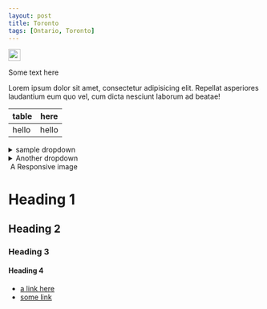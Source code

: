 ```yaml
---
layout: post
title: Toronto
tags: [Ontario, Toronto]
---
```


<img src="https://img.shields.io/badge/EMERGENCY--SERVICES-911-orange?style=plastic" width="auto" height="24em" alt="">

Some text here

Lorem ipsum dolor sit amet, consectetur adipisicing elit. Repellat asperiores laudantium eum quo vel, cum dicta nesciunt laborum ad beatae!

| table | here |
| --- | --- |
| hello | hello |

<details>
  <summary>sample dropdown</summary>
  This is a dropdown
</details>

<details>
  <summary>Another dropdown</summary>
  Dropdown with link
</details>

<img src="https://www.tripsavvy.com/thmb/Gd7sCMzQGuB_7miTRQkTrH-Z-vk=/950x0/filters:no_upscale():max_bytes(150000):strip_icc():format(webp)/toronto-0196f862595c45e498935329f7446859.jpg" class="img-fluid" alt="">
<caption>A Responsive image</caption>


# Heading 1
## Heading 2
### Heading 3
#### Heading 4
- [a link here](#)
- [some link](#)
